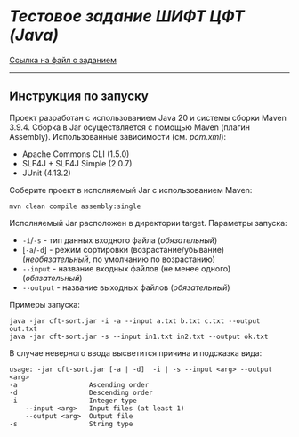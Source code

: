 # *Тестовое задание ШИФТ ЦФТ (Java)*
[Ссылка на файл с заданием](https://drive.google.com/file/d/10qhGjn7biURykP8hIcT6NJHoGX-WOHUh/view)

---

## Инструкция по запуску

Проект разработан с использованием Java 20 и системы сборки Maven 3.9.4. Сборка в Jar осуществляется с помощью Maven (плагин Assembly).
Использованные зависимости (см. *pom.xml*):
- Apache Commons CLI (1.5.0)
- SLF4J + SLF4J Simple (2.0.7)
- JUnit (4.13.2)

Соберите проект в исполняемый Jar с использованием Maven:

    mvn clean compile assembly:single

Исполняемый Jar расположен в директории target.
Параметры запуска:
- `-i`/`-s` - тип данных входного файла (*обязательный*)
- [`-a`/`-d`] - режим сортировки (возрастание/убывание) (*необязательный*, по умолчанию по возрастанию)
- `--input` - название входных файлов (не менее одного) (*обязательный*)
- `--output` - название выходных файлов (*обязательный*)

Примеры запуска:

    java -jar cft-sort.jar -i -a --input a.txt b.txt c.txt --output out.txt
    java -jar cft-sort.jar -s --input in1.txt in2.txt --output ok.txt

В случае неверного ввода высветится причина и подсказка вида:

    usage: -jar cft-sort.jar [-a | -d]  -i | -s --input <arg> --output <arg>
    -a                  Ascending order
    -d                  Descending order
    -i                  Integer type
        --input <arg>   Input files (at least 1)
        --output <arg>  Output file
    -s                  String type